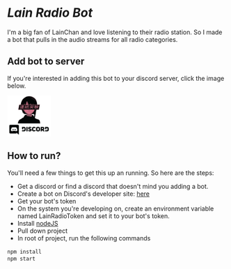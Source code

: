 # **_Lain Radio Bot_**

I'm a big fan of LainChan and love listening to their radio station. So I made a bot that pulls in the audio streams for all radio categories.

## **Add bot to server**

If you're interested in adding this bot to your discord server, click the image below.

<a href="https://discord.com/oauth2/authorize?client_id=732336528029646868&scope=bot" target="_blank" rel="noopener"><img src="assets/lain-chan-bot-discord-button.png" width="100"></a>

## **How to run?**

You'll need a few things to get this up an running. So here are the steps:

- Get a discord or find a discord that doesn't mind you adding a bot.
- Create a bot on Discord's developer site: [here](https://discord.com/developers/applications)
- Get your bot's token
- On the system you're developing on, create an environment variable named LainRadioToken and set it to your bot's token.
- Install [nodeJS](https://nodejs.org/en/)
- Pull down project
- In root of project, run the following commands

```
npm install
npm start
```
